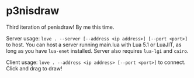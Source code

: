 # p3nisdraw
Third iteration of penisdraw! By me this time.

Server usage: ``love . --server [--address <ip address>] [--port <port>]`` to host. You can host a server running main.lua with Lua 5.1 or LuaJIT, as long as you have ``lua-enet`` installed. Server also requires ``lua-lgi`` and ``cairo``.

Client usage: ``love . --address <ip address> [--port <port>]`` to connect. Click and drag to draw!
